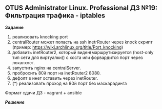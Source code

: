 ## OTUS Administrator Linux. Professional ДЗ №19: Фильтрация трафика - iptables

**Задание**

1. реализовать knocking port
2. centralRouter может попасть на ssh inetrRouter через knock скрипт (пример: https://wiki.archlinux.org/title/Port_knocking)
3. добавить inetRouter2, который виден(маршрутизируется (host-only тип сети для виртуалки)) с хоста или форвардится порт через локалхост.
4. запустить nginx на centralServer.
5. пробросить 80й порт на inetRouter2 8080.
6. дефолт в инет оставить через inetRouter.
7. (\*) реализовать проход на 80й порт без маскарадинга

Формат сдачи ДЗ - vagrant + ansible

**_Решение_**
